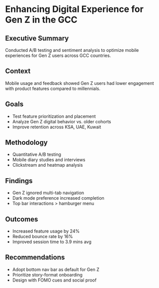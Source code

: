 # Enhancing Digital Experience for Gen Z in the GCC

## Executive Summary
Conducted A/B testing and sentiment analysis to optimize mobile experiences for Gen Z users across GCC countries.

## Context
Mobile usage and feedback showed Gen Z users had lower engagement with product features compared to millennials.

## Goals
- Test feature prioritization and placement
- Analyze Gen Z digital behavior vs. older cohorts
- Improve retention across KSA, UAE, Kuwait

## Methodology
- Quantitative A/B testing
- Mobile diary studies and interviews
- Clickstream and heatmap analysis

## Findings
- Gen Z ignored multi-tab navigation
- Dark mode preference increased completion
- Top bar interactions > hamburger menu

## Outcomes
- Increased feature usage by 24%
- Reduced bounce rate by 16%
- Improved session time to 3.9 mins avg

## Recommendations
- Adopt bottom nav bar as default for Gen Z
- Prioritize story-format onboarding
- Design with FOMO cues and social proof
